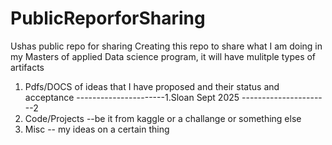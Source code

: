 # PublicReporforSharing
Ushas public repo for sharing
Creating this repo to share what I am doing in my Masters of applied Data science program, it will have mulitple types of artifacts
1. Pdfs/DOCS of ideas that I have proposed and their status  and acceptance
    ----------------------1.Sloan Sept 2025
    ----------------------2
3. Code/Projects --be it from kaggle or a challange or something else
4. Misc -- my ideas on a certain thing
